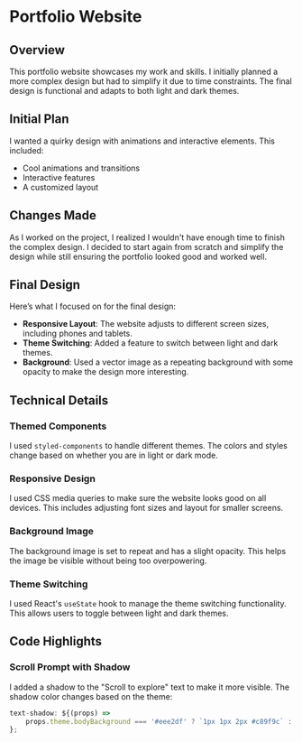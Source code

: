 # Portfolio Website

## Overview

This portfolio website showcases my work and skills. I initially planned a more complex design but had to simplify it due to time constraints. The final design is functional and adapts to both light and dark themes.

## Initial Plan

I wanted a quirky design with animations and interactive elements. This included:

- Cool animations and transitions
- Interactive features
- A customized layout

## Changes Made

As I worked on the project, I realized I wouldn't have enough time to finish the complex design. I decided to start again from scratch and simplify the design while still ensuring the portfolio looked good and worked well.

## Final Design

Here’s what I focused on for the final design:

- **Responsive Layout**: The website adjusts to different screen sizes, including phones and tablets.
- **Theme Switching**: Added a feature to switch between light and dark themes.
- **Background**: Used a vector image as a repeating background with some opacity to make the design more interesting.

## Technical Details

### Themed Components

I used `styled-components` to handle different themes. The colors and styles change based on whether you are in light or dark mode.

### Responsive Design

I used CSS media queries to make sure the website looks good on all devices. This includes adjusting font sizes and layout for smaller screens.

### Background Image

The background image is set to repeat and has a slight opacity. This helps the image be visible without being too overpowering.

### Theme Switching

I used React's `useState` hook to manage the theme switching functionality. This allows users to toggle between light and dark themes.

## Code Highlights

### Scroll Prompt with Shadow

I added a shadow to the "Scroll to explore" text to make it more visible. The shadow color changes based on the theme:

```javascript
text-shadow: ${(props) =>
    props.theme.bodyBackground === '#eee2df' ? `1px 1px 2px #c89f9c` : `1px 1px 2px black` 
};
